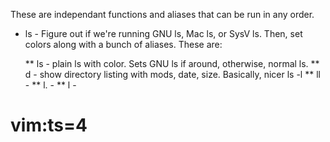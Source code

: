 
These are independant functions and aliases that can
be run in any order.


* ls - Figure out if we're running GNU ls, Mac ls, or SysV ls.  Then,
	 set colors along with a bunch of aliases.  These are:

	 ** ls - plain ls with color.  Sets GNU ls if around, otherwise,
		normal ls.
	** d - show directory listing with mods, date, size.  Basically,
	nicer ls -l
	** ll - 
	** l. -
	** l - 


# vim:ts=4
